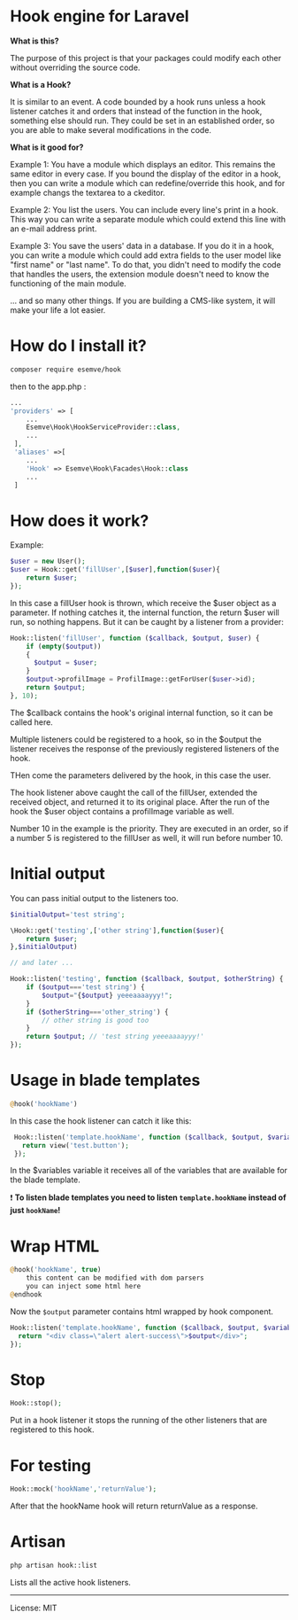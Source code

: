 # Hook engine for Laravel

**What is this?**

The purpose of this project is that your packages could modify each other without overriding the source code.

**What is a Hook?**

It is similar to an event. A code bounded by a hook runs unless a hook listener catches it and orders that instead of the function in the hook, something else should run. They could be set in an established order, so you are able to make several modifications in the code.

**What is it good for?**

Example 1: You have a module which displays an editor. This remains the same editor in every case.
If you bound the display of the editor in a hook, then you can write a module which can redefine/override this hook, and for example changs the textarea to a ckeditor.

Example 2: You list the users. You can include every line's print in a hook. This way you can write a separate module which could extend this line with an e-mail address print.

Example 3: You save the users' data in a database. If you do it in a hook, you can write a module which could add extra fields to the user model like "first name" or "last name". To do that, you didn't need to modify the code that handles the users, the extension module doesn't need to know the functioning of the main module.


... and so many other things. If you are building a CMS-like system, it will make your life a lot easier.

# How do I install it?

```bash
composer require esemve/hook
```

then to the app.php :
```php
...
'providers' => [
    ...
    Esemve\Hook\HookServiceProvider::class,
    ...
 ],
 'aliases' =>[
    ...
    'Hook' => Esemve\Hook\Facades\Hook::class
    ...
 ]
```


# How does it work?

Example:

```php
$user = new User();
$user = Hook::get('fillUser',[$user],function($user){
    return $user;
});
```

In this case a fillUser hook is thrown, which receive the $user object as a parameter. If nothing catches it, the internal function, the return $user will run, so nothing happens. But it can be caught by a listener from a provider:

```php
Hook::listen('fillUser', function ($callback, $output, $user) {
    if (empty($output))
    {
      $output = $user;
    }
    $output->profilImage = ProfilImage::getForUser($user->id);
    return $output;
}, 10);

```
The $callback contains the hook's original internal function, so it can be called here.

Multiple listeners could be registered to a hook, so in the $output the listener receives the response of the previously registered listeners of the hook.

THen come the parameters delivered by the hook, in this case the user.

The hook listener above caught the call of the fillUser, extended the received object, and returned it to its original place. After the run of the hook the $user object contains a profilImage variable as well.

Number 10 in the example is the priority. They are executed in an order, so if a number 5 is registered to the fillUser as well, it will run before number 10.


# Initial output

You can pass initial output to the listeners too.

```php
$initialOutput='test string';

\Hook::get('testing',['other string'],function($user){
    return $user;
},$initialOutput)

// and later ...

Hook::listen('testing', function ($callback, $output, $otherString) {
    if ($output==='test string') {
        $output="{$output} yeeeaaaayyy!";
    }
    if ($otherString==='other_string') {
        // other string is good too
    }
    return $output; // 'test string yeeeaaaayyy!'
});
```


# Usage in blade templates

```php
@hook('hookName')
```

In this case the hook listener can catch it like this:
```php
 Hook::listen('template.hookName', function ($callback, $output, $variables) {
   return view('test.button');
 });
```
In the $variables variable it receives all of the variables that are available for the blade template.

:exclamation: **To listen blade templates you need to listen `template.hookName` instead of just `hookName`!**

# Wrap HTML
```php
@hook('hookName', true)
    this content can be modified with dom parsers
    you can inject some html here
@endhook
```
Now the `$output` parameter contains html wrapped by hook component.
```php
Hook::listen('template.hookName', function ($callback, $output, $variables) {
  return "<div class=\"alert alert-success\">$output</div>";
});
```


# Stop
```php
Hook::stop();
```
Put in a hook listener it stops the running of the other listeners that are registered to this hook.



# For testing

```php
Hook::mock('hookName','returnValue');
```
After that the hookName hook will return returnValue as a response.

# Artisan

```bash
php artisan hook::list
```

Lists all the active hook listeners.

---

License: MIT

